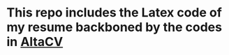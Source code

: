 # This repo includes the Latex code of my resume backboned by the codes in [AltaCV](https://github.com/liantze/AltaCV)
